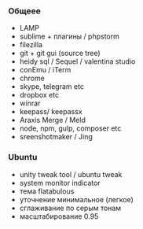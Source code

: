 ### Общеее

- LAMP
- sublime + плагины / phpstorm
- filezilla
- git + git gui (source tree)
- heidy sql / Sequel / valentina studio
- conEmu / iTerm
- chrome
- skype, telegram etc
- dropbox etc
- winrar
- keepass/ keepassx
- Araxis Merge / Meld
- node, npm, gulp, composer etc
- sreenshotmaker / Jing

### Ubuntu

- unity tweak tool / ubuntu tweak
- system monitor indicator
- тема flatabulous
- уточнение минимальное (легкое)
- сглаживание по серым тонам
- масштабирование 0.95